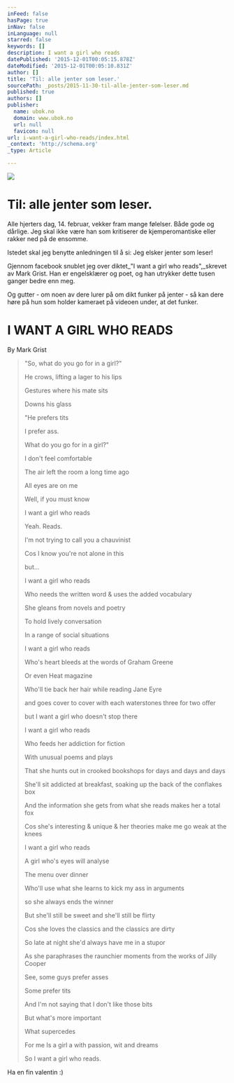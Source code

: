 ```yaml
---
inFeed: false
hasPage: true
inNav: false
inLanguage: null
starred: false
keywords: []
description: I want a girl who reads
datePublished: '2015-12-01T00:05:15.878Z'
dateModified: '2015-12-01T00:05:10.831Z'
author: []
title: 'Til: alle jenter som leser.'
sourcePath: _posts/2015-11-30-til-alle-jenter-som-leser.md
published: true
authors: []
publisher:
  name: ubok.no
  domain: www.ubok.no
  url: null
  favicon: null
url: i-want-a-girl-who-reads/index.html
_context: 'http://schema.org'
_type: Article

---
```

![](https://the-grid-user-content.s3-us-west-2.amazonaws.com/edb82b96-16bb-4546-8dfb-0116754093e6.jpg)

# Til: alle jenter som leser.

Alle hjerters dag, 14\. februar, vekker fram mange følelser. Både gode og dårlige. Jeg skal ikke være han som kritiserer de kjemperomantiske eller rakker ned på de ensomme. 

Istedet skal jeg benytte anledningen til å si: Jeg elsker jenter som leser!

Gjennom facebook snublet jeg over diktet_"I want a girl who reads",_skrevet av Mark Grist. Han er engelsklærer og poet, og han utrykker dette tusen ganger bedre enn meg. 

Og gutter - om noen av dere lurer på om dikt funker på jenter - så kan dere høre på hun som holder kameraet på videoen under, at det funker. 

# I WANT A GIRL WHO READS

By Mark Grist 
> 
> "So, what do you go for in a girl?" 
> 
> He crows, lifting a lager to his lips 
> 
> Gestures where his mate sits 
> 
> Downs his glass 
> 
> "He prefers tits 
> 
> I prefer ass. 
> 
> What do you go for in a girl?" 
> 
> I don't feel comfortable 
> 
> The air left the room a long time ago 
> 
> All eyes are on me 
> 
> Well, if you must know 
> 
> I want a girl who reads 
> 
> Yeah. Reads. 
> 
> I'm not trying to call you a chauvinist 
> 
> Cos I know you're not alone in this 
> 
> but... 
> 
> I want a girl who reads 
> 
> Who needs the written word
> & uses the added vocabulary 
> 
> She gleans from novels and poetry 
> 
> To hold lively conversation 
> 
> In a range of social situations 
> 
> I want a girl who reads 
> 
> Who's heart bleeds at the words of Graham Greene 
> 
> Or even Heat magazine 
> 
> Who'll tie back her hair while reading Jane Eyre 
> 
> and goes cover to cover with each waterstones three for two offer 
> 
> but I want a girl who doesn't stop there 
> 
> I want a girl who reads 
> 
> Who feeds her addiction for fiction 
> 
> With unusual poems and plays 
> 
> That she hunts out in crooked bookshops for days and days and days 
> 
> She'll sit addicted at breakfast, soaking up the back of the conflakes box 
> 
> And the information she gets from what she reads makes her a total fox 
> 
> Cos she's interesting & unique
> & her theories make me go weak at the knees 
> 
> I want a girl who reads 
> 
> A girl who's eyes will analyse 
> 
> The menu over dinner 
> 
> Who'll use what she learns to kick my ass in arguments 
> 
> so she always ends the winner 
> 
> But she'll still be sweet and she'll still be flirty 
> 
> Cos she loves the classics and the classics are dirty 
> 
> So late at night she'd always have me in a stupor 
> 
> As she paraphrases the raunchier moments from the works of Jilly Cooper 
> 
> See, some guys prefer asses 
> 
> Some prefer tits 
> 
> And I'm not saying that I don't like those bits 
> 
> But what's more important 
> 
> What supercedes 
> 
> For me
> Is a girl a with passion, wit and dreams 
> 
> So I want a girl who reads.

Ha en fin valentin :)